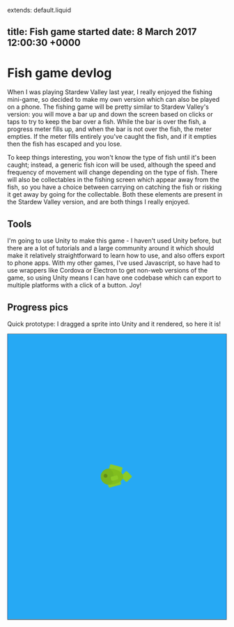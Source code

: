 extends: default.liquid

title: Fish game started
date: 8 March 2017 12:00:30 +0000
---

# Fish game devlog

When I was playing Stardew Valley last year, I really enjoyed the fishing mini-game, so decided to make my own version which can also be played on a phone. The fishing game will be pretty similar to Stardew Valley's version: you will move a bar up and down the screen based on clicks or taps to try to keep the bar over a fish. While the bar is over the fish, a progress meter fills up, and when the bar is not over the fish, the meter empties. If the meter fills entirely you've caught the fish, and if it empties then the fish has escaped and you lose.

To keep things interesting, you won't know the type of fish until it's been caught; instead, a generic fish icon will be used, although the speed and frequency of movement will change depending on the type of fish. There will also be collectables in the fishing screen which appear away from the fish, so you have a choice between carrying on catching the fish or risking it get away by going for the collectable. Both these elements are present in the Stardew Valley version, and are both things I really enjoyed.

## Tools

I'm going to use Unity to make this game - I haven't used Unity before, but there are a lot of tutorials and a large community around it which should make it relatively straightforward to learn how to use, and also offers export to phone apps. With my other games, I've used Javascript, so have had to use wrappers like Cordova or Electron to get non-web versions of the game, so using Unity means I can have one codebase which can export to multiple platforms with a click of a button. Joy!

## Progress pics

Quick prototype: I dragged a sprite into Unity and it rendered, so here it is!

![](../img/first-screenshot.png)

